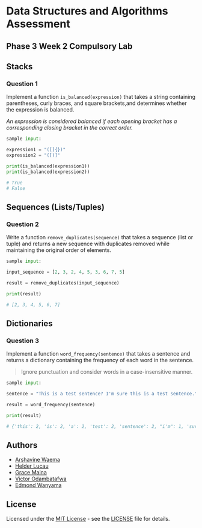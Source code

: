 # Data Structures and Algorithms Assessment

## Phase 3 Week 2 Compulsory Lab

## Stacks

### Question 1

Implement a function `is_balanced(expression)` that takes a string
containing parentheses, curly braces, and square brackets,and determines whether the expression is balanced.

*An expression is considered balanced if each opening bracket has a corresponding closing bracket in the correct order.*

```python
sample input:

expression1 = "([]{})"
expression2 = "([)]"

print(is_balanced(expression1)) 
print(is_balanced(expression2))

# True
# False
```

## Sequences (Lists/Tuples)

### Question 2

Write a function `remove_duplicates(sequence)` that takes a sequence (list or tuple) and returns a new sequence with duplicates removed while maintaining the original order of elements.

```python
sample input:

input_sequence = [2, 3, 2, 4, 5, 3, 6, 7, 5]

result = remove_duplicates(input_sequence)

print(result) 

# [2, 3, 4, 5, 6, 7]
```

## Dictionaries

### Question 3

Implement a function `word_frequency(sentence)` that takes a sentence and returns a dictionary containing the frequency of each word in the sentence.

> Ignore punctuation and consider words in a case-insensitive manner.

```python
sample input:

sentence = "This is a test sentence? I'm sure this is a test sentence."

result = word_frequency(sentence) 

print(result) 

# {'this': 2, 'is': 2, 'a': 2, 'test': 2, 'sentence': 2, "i'm": 1, 'sure': 1}
```

## Authors

- [Arshavine Waema](https://github.com/ArshavineRoy)
- [Helder Lucau](https://github.com/Helder-Lucau)
- [Grace Maina](https://github.com/njagiiii)
- [Victor Odambatafwa](https://github.com/VictorOdambatafwa22)
- [Edmond Wanyama](https://github.com/wanyama23)

## License

Licensed under the [MIT License](LICENSE) - see the [LICENSE](LICENSE) file for details.
